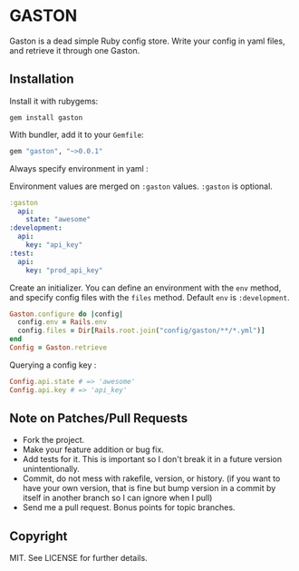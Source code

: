 GASTON
======

Gaston is a dead simple Ruby config store. Write your config in yaml files, and retrieve it through one Gaston.

Installation
------------

Install it with rubygems:

    gem install gaston

With bundler, add it to your `Gemfile`:

``` ruby
gem "gaston", "~>0.0.1"
```

Always specify environment in yaml :

Environment values are merged on `:gaston` values. `:gaston` is optional.

``` yaml
:gaston
  api:
    state: "awesome"
:development:
  api:
    key: "api_key"
:test:
  api:
    key: "prod_api_key"
```

Create an initializer. You can define an environment with the `env` method, and specify config files with the `files` method. Default `env` is `:development`.

``` ruby
Gaston.configure do |config|
  config.env = Rails.env
  config.files = Dir[Rails.root.join("config/gaston/**/*.yml")]
end
Config = Gaston.retrieve
```

Querying a config key :

``` ruby
Config.api.state # => 'awesome'
Config.api.key # => 'api_key'
```

Note on Patches/Pull Requests
-----------------------------

* Fork the project.
* Make your feature addition or bug fix.
* Add tests for it. This is important so I don't break it in a future version unintentionally.
* Commit, do not mess with rakefile, version, or history. (if you want to have your own version, that is fine but bump version in a commit by itself in another branch so I can ignore when I pull)
* Send me a pull request. Bonus points for topic branches.


Copyright
---------

MIT. See LICENSE for further details.

